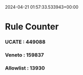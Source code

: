 2024-04-21 01:57:33.533943+00:00
# Rule Counter 
 ### UCATE : 449088

 ### Veneto : 159837

 ### Allowlist : 13930